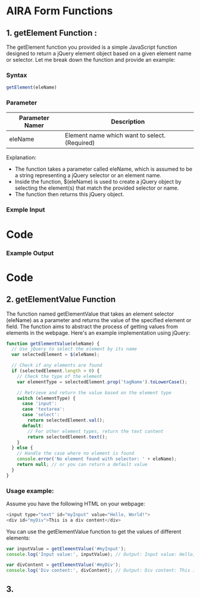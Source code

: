 # AIRA Form Functions

## 1. getElement Function : 

The getElement function you provided is a simple JavaScript function designed to return a jQuery element object based on a given element name or selector. Let me break down the function and provide an example:

### Syntax

```js
getElement(eleName)
```
### Parameter

| Parameter Namer     | Description                                                                   |
| ------------------- | ----------------------------------------------------------------------------- |
| eleName             |  Element name which want to select.     (Required)                            |

Explanation:

* The function takes a parameter called eleName, which is assumed to be a string representing a jQuery selector or an element name.
* Inside the function, $(eleName) is used to create a jQuery object by selecting the element(s) that match the provided selector or name.
* The function then returns this jQuery object.

### Exmple Input

# Code

### Example Output

# Code

## 2. getElementValue Function

The function named getElementValue that takes an element selector (eleName) as a parameter and returns the value of the specified element or field. The function aims to abstract the process of getting values from elements in the webpage. Here's an example implementation using jQuery:

```js
function getElementValue(eleName) {
  // Use jQuery to select the element by its name
  var selectedElement = $(eleName);

  // Check if any elements are found
  if (selectedElement.length > 0) {
    // Check the type of the element
    var elementType = selectedElement.prop('tagName').toLowerCase();

    // Retrieve and return the value based on the element type
    switch (elementType) {
      case 'input':
      case 'textarea':
      case 'select':
        return selectedElement.val();
      default:
        // For other element types, return the text content
        return selectedElement.text();
    }
  } else {
    // Handle the case where no element is found
    console.error('No element found with selector: ' + eleName);
    return null; // or you can return a default value
  }
}
```
### Usage example:

Assume you have the following HTML on your webpage:

```js
<input type="text" id="myInput" value="Hello, World!">
<div id="myDiv">This is a div content</div>
```
You can use the getElementValue function to get the values of different elements:

```js
var inputValue = getElementValue('#myInput');
console.log('Input value:', inputValue); // Output: Input value: Hello, World!

var divContent = getElementValue('#myDiv');
console.log('Div content:', divContent); // Output: Div content: This is a div content
```
## 3. 


